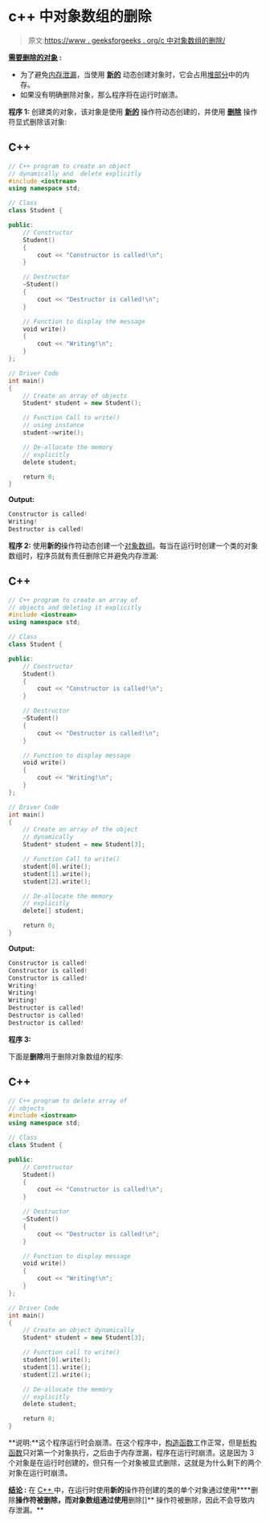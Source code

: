# c++ 中对象数组的删除

> 原文:[https://www . geeksforgeeks . org/c 中对象数组的删除/](https://www.geeksforgeeks.org/deletion-of-array-of-objects-in-c/)

**<u>需要删除的对象</u> :**

*   为了避免[内存泄漏](https://www.geeksforgeeks.org/what-is-memory-leak-how-can-we-avoid/)，当使用 [**新的**](https://www.geeksforgeeks.org/new-and-delete-operators-in-cpp-for-dynamic-memory/) 动态创建对象时，它会占用[堆部分](https://www.geeksforgeeks.org/stack-vs-heap-memory-allocation/)中的内存。
*   如果没有明确删除对象，那么程序将在运行时崩溃。

**程序 1:** 创建类的对象，该对象是使用 [**新的**](https://www.geeksforgeeks.org/new-and-delete-operators-in-cpp-for-dynamic-memory/) 操作符动态创建的，并使用 [**删除**](https://www.geeksforgeeks.org/new-and-delete-operators-in-cpp-for-dynamic-memory/) 操作符显式删除该对象:

## C++

```cpp
// C++ program to create an object
// dynamically and  delete explicitly
#include <iostream>
using namespace std;

// Class
class Student {

public:
    // Constructor
    Student()
    {
        cout << "Constructor is called!\n";
    }

    // Destructor
    ~Student()
    {
        cout << "Destructor is called!\n";
    }

    // Function to display the message
    void write()
    {
        cout << "Writing!\n";
    }
};

// Driver Code
int main()
{
    // Create an array of objects
    Student* student = new Student();

    // Function Call to write()
    // using instance
    student->write();

    // De-allocate the memory
    // explicitly
    delete student;

    return 0;
}
```

**Output:**

```cpp
Constructor is called!
Writing!
Destructor is called!

```

**程序 2:** 使用**新的**操作符动态创建一个[对象数组](https://www.geeksforgeeks.org/how-to-initialize-array-of-objects-with-parameterized-constructors-in-c/)。每当在运行时创建一个类的对象数组时，程序员就有责任删除它并避免内存泄漏:

## C++

```cpp
// C++ program to create an array of
// objects and deleting it explicitly
#include <iostream>
using namespace std;

// Class
class Student {

public:
    // Constructor
    Student()
    {
        cout << "Constructor is called!\n";
    }

    // Destructor
    ~Student()
    {
        cout << "Destructor is called!\n";
    }

    // Function to display message
    void write()
    {
        cout << "Writing!\n";
    }
};

// Driver Code
int main()
{
    // Create an array of the object
    // dynamically
    Student* student = new Student[3];

    // Function Call to write()
    student[0].write();
    student[1].write();
    student[2].write();

    // De-allocate the memory
    // explicitly
    delete[] student;

    return 0;
}
```

**Output:**

```cpp
Constructor is called!
Constructor is called!
Constructor is called!
Writing!
Writing!
Writing!
Destructor is called!
Destructor is called!
Destructor is called!

```

**程序 3:**

下面是**删除**用于删除对象数组的程序:

## C++

```cpp
// C++ program to delete array of
// objects
#include <iostream>
using namespace std;

// Class
class Student {

public:
    // Constructor
    Student()
    {
        cout << "Constructor is called!\n";
    }

    // Destructor
    ~Student()
    {
        cout << "Destructor is called!\n";
    }

    // Function to display message
    void write()
    {
        cout << "Writing!\n";
    }
};

// Driver Code
int main()
{
    // Create an object dynamically
    Student* student = new Student[3];

    // Function call to write()
    student[0].write();
    student[1].write();
    student[2].write();

    // De-allocate the memory
    // explicitly
    delete student;

    return 0;
}
```

**说明:**这个程序运行时会崩溃。在这个程序中，[构造函数](https://www.geeksforgeeks.org/constructors-c/)工作正常，但是[析构函数](https://www.geeksforgeeks.org/destructors-c/)只对第一个对象执行，之后由于内存泄漏，程序在运行时崩溃。这是因为 3 个对象是在运行时创建的，但只有一个对象被显式删除，这就是为什么剩下的两个对象在运行时崩溃。

**<u>结论</u> :**
在 [C++ ](https://www.geeksforgeeks.org/c-plus-plus/) 中，在运行时使用**新的**操作符创建的类的单个对象通过使用****删除**操作符被删除，而对象数组通过使用**删除[]** 操作符被删除，因此不会导致内存泄漏。**